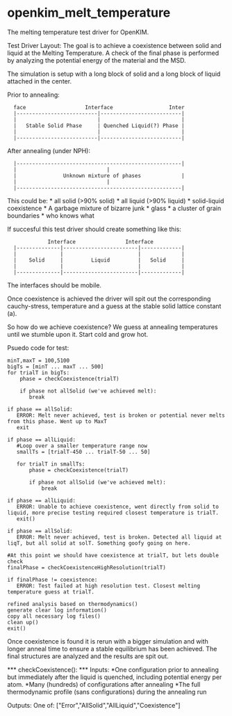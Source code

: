openkim_melt_temperature
========================

The melting temperature test driver for OpenKIM.

Test Driver Layout:
The goal is to achieve a coexistence between solid and liquid at the Melting Temperature.  A check of the final phase is performed by analyzing the potential energy of the material and the MSD.

The simulation is setup with a long block of solid and a long block of liquid attached in the center.  

Prior to annealing:
```
  face                   Interface                  Inter
  |--------------------------|--------------------------|
  |                          |                          |
  |   Stable Solid Phase     | Quenched Liquid(?) Phase |
  |                          |                          |
  |--------------------------|--------------------------|
```

After annealing (under NPH):
```
  |-----------------------------------------------------|
  |					  	        |
  |               Unknown mixture of phases             |
  |						        |
  |-----------------------------------------------------|
```
This could be:
     * all solid  (>90% solid)
     * all liquid (>90% liquid)
     * solid-liquid coexistence 
     * A garbage mixture of bizarre junk
       * glass
       * a cluster of grain boundaries
       * who knows what

If succesful this test driver should create something like this:
```
   	         Interface                Interface
  |--------------|------------------------|-------------|
  |              |                        |             |
  |    Solid     |         Liquid         |   Solid     |
  |              |                        |             |
  |--------------|------------------------|-------------|
```

The interfaces should be mobile.  

Once coexistence is achieved the driver will spit out the corresponding cauchy-stress, temperature and a guess at the stable solid lattice constant (a).

So how do we achieve coexistence?  We guess at annealing temperatures until we stumble upon it. Start cold and grow hot.  

Psuedo code for test:
```
minT,maxT = 100,5100
bigTs = [minT ... maxT ... 500]
for trialT in bigTs:
    phase = checkCoexistence(trialT)
    
    if phase not allSolid (we've achieved melt):
       break

if phase == allSolid:
   ERROR: Melt never achieved, test is broken or potential never melts from this phase. Went up to MaxT
   exit

if phase == allLiquid:
   #Loop over a smaller temperature range now
   smallTs = [trialT-450 ... trialT-50 ... 50] 
   
   for trialT in smallTs:
       phase = checkCoexistence(trialT)

       if phase not allSolid (we've achieved melt):
           break

if phase == allLiquid:
   ERROR: Unable to achieve coexistence, went directly from solid to liquid, more precise testing required closest temperature is trialT.
   exit()

if phase == allSolid:
   ERROR: Melt never achieved, test is broken. Detected all liquid at liqT, but all solid at solT. Something goofy going on here.

#At this point we should have coexistence at trialT, but lets double check
finalPhase = checkCoexistenceHighResolution(trialT)

if finalPhase != coexistence:
   ERROR: Test failed at high resolution test. Closest melting temperature guess at trialT.

refined analysis based on thermodynamics()
generate clear log information()
copy all necessary log files()
clean up()
exit()
```

Once coexistence is found it is rerun with a bigger simulation and with longer anneal time to ensure a stable equilibrium has been achieved.  The final structures are analyzed and the results are spit out.


*** checkCoexistence(): ***
Inputs:
*One configuration prior to annealing but immediately after the liquid is quenched, including potential energy per atom.
*Many (hundreds) of configurations after annealing
*The full thermodynamic profile (sans configurations) during the annealing run

Outputs:
One of: ["Error","AllSolid","AllLiquid","Coexistence"]


